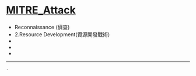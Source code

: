 [MITRE_Attack](https://attack.mitre.org/)
===
* Reconnaissance (偵查)
* 2.Resource Development(資源開發戰術)
*
*
*
---
```
- 
```
